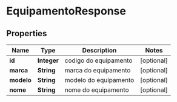 

# EquipamentoResponse

## Properties

Name | Type | Description | Notes
------------ | ------------- | ------------- | -------------
**id** | **Integer** | codigo do equipamento |  [optional]
**marca** | **String** | marca do equipamento |  [optional]
**modelo** | **String** | modelo do equipamento |  [optional]
**nome** | **String** | nome do equipamento |  [optional]



